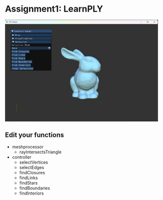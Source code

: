 # Assignment1: LearnPLY
![image info](images/image1.png)

## Edit your functions
- meshprocessor
	- rayIntersectsTriangle
- controller
    - selectVertices
    - selectEdges
    - findClosures
    - findLinks
    - findStars
    - findBoundaries
    - findInteriors
